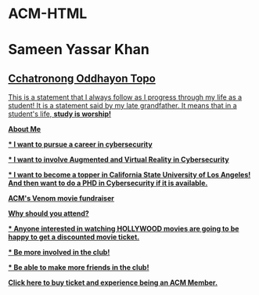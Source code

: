 # ACM-HTML

<!DOCTYPE html>
<html>
<body>
<title>Sameen Yassar Khan</title>
<h1>Sameen Yassar Khan</h1>
<a href= https://github.com/SameenYassarKhan/ACM-HTML/blob/master/Me.gif.PNG>
<h2> Cchatronong Oddhayon Topo</h2>
<p lang="en">This is a statement that I always follow as I progress through my life as a student! It is a statement said by my late grandfather. It means that in a student's life, <b>study is worship!</p>
<p><u>About Me</u></p>
<p>* I want to pursue a career in cybersecurity</p>
<p>* I want to involve Augmented and Virtual Reality in Cybersecurity</p>
<p>* I want to become a topper in California State University of Los Angeles! And then want to do a PHD in Cybersecurity if it is available.</p>
<p><u>ACM's Venom movie fundraiser</u></p>
<p>Why should you attend?</p>
<p>* Anyone interested in watching HOLLYWOOD movies are going to be happy to get a discounted movie ticket.</p>
<p>* Be more involved in the club!</p>
<p>* Be able to make more friends in the club!</p>
<a href= https://acm.calstatela.edu/pages/venom_movie.html> Click here to buy ticket and experience being an ACM Member.</href>
</body>
</html>
